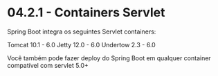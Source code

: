 # 04.2.1 - Containers Servlet

Spring Boot integra os seguintes Servlet containers:

Tomcat 10.1 - 6.0
Jetty 12.0 - 6.0
Undertow 2.3 - 6.0

Você também pode fazer deploy do Spring Boot em qualquer container compatível com servlet 5.0+ 
